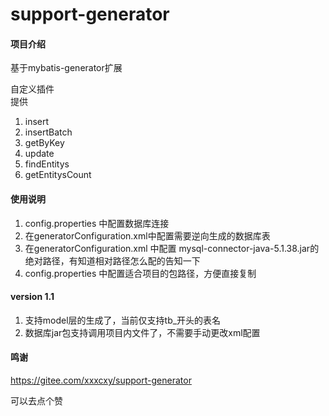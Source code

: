 # support-generator

#### 项目介绍
基于mybatis-generator扩展

自定义插件\
提供
1. insert
2. insertBatch
3. getByKey
4. update
5. findEntitys
6. getEntitysCount

#### 使用说明

1. config.properties 中配置数据库连接
2. 在generatorConfiguration.xml中配置需要逆向生成的数据库表
3. 在generatorConfiguration.xml 中配置 mysql-connector-java-5.1.38.jar的绝对路径，有知道相对路径怎么配的告知一下
4. config.properties 中配置适合项目的包路径，方便直接复制

#### version 1.1
1. 支持model层的生成了，当前仅支持tb_开头的表名
2. 数据库jar包支持调用项目内文件了，不需要手动更改xml配置

#### 鸣谢

https://gitee.com/xxxcxy/support-generator

可以去点个赞

